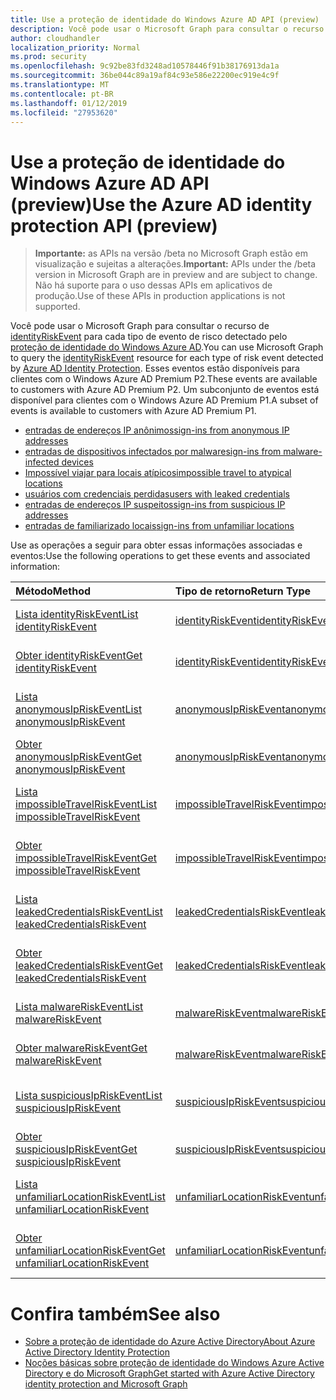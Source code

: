 ```yaml
---
title: Use a proteção de identidade do Windows Azure AD API (preview)
description: Você pode usar o Microsoft Graph para consultar o recurso de identityRiskEvent para cada tipo de evento de risco detectado pelo proteção de identidade do Windows Azure AD. Esses eventos estão disponíveis para clientes com o Windows Azure AD Premium P2. Um subconjunto de eventos está disponível para clientes com o Windows Azure AD Premium P1.
author: cloudhandler
localization_priority: Normal
ms.prod: security
ms.openlocfilehash: 9c92be83fd3248ad10578446f91b38176913da1a
ms.sourcegitcommit: 36be044c89a19af84c93e586e22200ec919e4c9f
ms.translationtype: MT
ms.contentlocale: pt-BR
ms.lasthandoff: 01/12/2019
ms.locfileid: "27953620"
---
```

# <a name="use-the-azure-ad-identity-protection-api-preview"></a><span data-ttu-id="cf402-105">Use a proteção de identidade do Windows Azure AD API (preview)</span><span class="sxs-lookup"><span data-stu-id="cf402-105">Use the Azure AD identity protection API (preview)</span></span>

> <span data-ttu-id="cf402-106">**Importante:** as APIs na versão /beta no Microsoft Graph estão em visualização e sujeitas a alterações.</span><span class="sxs-lookup"><span data-stu-id="cf402-106">**Important:** APIs under the /beta version in Microsoft Graph are in preview and are subject to change.</span></span> <span data-ttu-id="cf402-107">Não há suporte para o uso dessas APIs em aplicativos de produção.</span><span class="sxs-lookup"><span data-stu-id="cf402-107">Use of these APIs in production applications is not supported.</span></span>

<span data-ttu-id="cf402-108">Você pode usar o Microsoft Graph para consultar o recurso de [identityRiskEvent](identityriskevent.md) para cada tipo de evento de risco detectado pelo [proteção de identidade do Windows Azure AD](https://docs.microsoft.com/en-us/azure/active-directory/active-directory-identityprotection).</span><span class="sxs-lookup"><span data-stu-id="cf402-108">You can use Microsoft Graph to query the [identityRiskEvent](identityriskevent.md) resource for each type of risk event detected by [Azure AD Identity Protection](https://docs.microsoft.com/en-us/azure/active-directory/active-directory-identityprotection).</span></span> <span data-ttu-id="cf402-109">Esses eventos estão disponíveis para clientes com o Windows Azure AD Premium P2.</span><span class="sxs-lookup"><span data-stu-id="cf402-109">These events are available to customers with Azure AD Premium P2.</span></span> <span data-ttu-id="cf402-110">Um subconjunto de eventos está disponível para clientes com o Windows Azure AD Premium P1.</span><span class="sxs-lookup"><span data-stu-id="cf402-110">A subset of events is available to customers with Azure AD Premium P1.</span></span>

* [<span data-ttu-id="cf402-111">entradas de endereços IP anônimos</span><span class="sxs-lookup"><span data-stu-id="cf402-111">sign-ins from anonymous IP addresses</span></span>](anonymousipriskevent.md)
* [<span data-ttu-id="cf402-112">entradas de dispositivos infectados por malware</span><span class="sxs-lookup"><span data-stu-id="cf402-112">sign-ins from malware-infected devices</span></span>](malwareriskevent.md)
* [<span data-ttu-id="cf402-113">Impossível viajar para locais atípicos</span><span class="sxs-lookup"><span data-stu-id="cf402-113">impossible travel to atypical locations</span></span>](impossibletravelriskevent.md)
* [<span data-ttu-id="cf402-114">usuários com credenciais perdidas</span><span class="sxs-lookup"><span data-stu-id="cf402-114">users with leaked credentials</span></span>](leakedcredentialsriskevent.md)
* [<span data-ttu-id="cf402-115">entradas de endereços IP suspeitos</span><span class="sxs-lookup"><span data-stu-id="cf402-115">sign-ins from suspicious IP addresses</span></span>](suspiciousipriskevent.md)
* [<span data-ttu-id="cf402-116">entradas de familiarizado locais</span><span class="sxs-lookup"><span data-stu-id="cf402-116">sign-ins from unfamiliar locations</span></span>](unfamiliarlocationriskevent.md)

<span data-ttu-id="cf402-117">Use as operações a seguir para obter essas informações associadas e eventos:</span><span class="sxs-lookup"><span data-stu-id="cf402-117">Use the following operations to get these events and associated information:</span></span>

| <span data-ttu-id="cf402-118">Método</span><span class="sxs-lookup"><span data-stu-id="cf402-118">Method</span></span>           | <span data-ttu-id="cf402-119">Tipo de retorno</span><span class="sxs-lookup"><span data-stu-id="cf402-119">Return Type</span></span>    |<span data-ttu-id="cf402-120">Descrição</span><span class="sxs-lookup"><span data-stu-id="cf402-120">Description</span></span>|
|:---------------|:--------|:----------|
|[<span data-ttu-id="cf402-121">Lista identityRiskEvent</span><span class="sxs-lookup"><span data-stu-id="cf402-121">List identityRiskEvent</span></span>](../api/identityriskevent-get.md) |[<span data-ttu-id="cf402-122">identityRiskEvent</span><span class="sxs-lookup"><span data-stu-id="cf402-122">identityRiskEvent</span></span>](identityriskevent.md)| <span data-ttu-id="cf402-123">Obter a coleção de identityRiskEvent.</span><span class="sxs-lookup"><span data-stu-id="cf402-123">Get identityRiskEvent collection.</span></span> |
|[<span data-ttu-id="cf402-124">Obter identityRiskEvent</span><span class="sxs-lookup"><span data-stu-id="cf402-124">Get identityRiskEvent</span></span>](../api/identityriskevent-get.md) |[<span data-ttu-id="cf402-125">identityRiskEvent</span><span class="sxs-lookup"><span data-stu-id="cf402-125">identityRiskEvent</span></span>](identityriskevent.md)| <span data-ttu-id="cf402-126">Obtenha o objeto identityRiskEvent.</span><span class="sxs-lookup"><span data-stu-id="cf402-126">Get identityRiskEvent object.</span></span> |
|[<span data-ttu-id="cf402-127">Lista anonymousIpRiskEvent</span><span class="sxs-lookup"><span data-stu-id="cf402-127">List anonymousIpRiskEvent</span></span>](../api/anonymousipriskevent-get.md) |[<span data-ttu-id="cf402-128">anonymousIpRiskEvent</span><span class="sxs-lookup"><span data-stu-id="cf402-128">anonymousIpRiskEvent</span></span>](anonymousipriskevent.md)| <span data-ttu-id="cf402-129">Obter a coleção de anonymousIpRiskEvent.</span><span class="sxs-lookup"><span data-stu-id="cf402-129">Get anonymousIpRiskEvent collection.</span></span> |
|[<span data-ttu-id="cf402-130">Obter anonymousIpRiskEvent</span><span class="sxs-lookup"><span data-stu-id="cf402-130">Get anonymousIpRiskEvent</span></span>](../api/anonymousipriskevent-get.md) |[<span data-ttu-id="cf402-131">anonymousIpRiskEvent</span><span class="sxs-lookup"><span data-stu-id="cf402-131">anonymousIpRiskEvent</span></span>](anonymousipriskevent.md)| <span data-ttu-id="cf402-132">Obtenha o objeto anonymousIpRiskEvent.</span><span class="sxs-lookup"><span data-stu-id="cf402-132">Get anonymousIpRiskEvent object.</span></span> |
|[<span data-ttu-id="cf402-133">Lista impossibleTravelRiskEvent</span><span class="sxs-lookup"><span data-stu-id="cf402-133">List impossibleTravelRiskEvent</span></span>](../api/impossibletravelriskevent-get.md) |[<span data-ttu-id="cf402-134">impossibleTravelRiskEvent</span><span class="sxs-lookup"><span data-stu-id="cf402-134">impossibleTravelRiskEvent</span></span>](impossibletravelriskevent.md)| <span data-ttu-id="cf402-135">Obter a coleção de impossibleTravelRiskEvent.</span><span class="sxs-lookup"><span data-stu-id="cf402-135">Get impossibleTravelRiskEvent collection.</span></span> |
|[<span data-ttu-id="cf402-136">Obter impossibleTravelRiskEvent</span><span class="sxs-lookup"><span data-stu-id="cf402-136">Get impossibleTravelRiskEvent</span></span>](../api/impossibletravelriskevent-get.md) |[<span data-ttu-id="cf402-137">impossibleTravelRiskEvent</span><span class="sxs-lookup"><span data-stu-id="cf402-137">impossibleTravelRiskEvent</span></span>](impossibletravelriskevent.md)| <span data-ttu-id="cf402-138">Obtenha o objeto impossibleTravelRiskEvent.</span><span class="sxs-lookup"><span data-stu-id="cf402-138">Get impossibleTravelRiskEvent object.</span></span> |
|[<span data-ttu-id="cf402-139">Lista leakedCredentialsRiskEvent</span><span class="sxs-lookup"><span data-stu-id="cf402-139">List leakedCredentialsRiskEvent</span></span>](../api/leakedcredentialsriskevent-get.md) |[<span data-ttu-id="cf402-140">leakedCredentialsRiskEvent</span><span class="sxs-lookup"><span data-stu-id="cf402-140">leakedCredentialsRiskEvent</span></span>](leakedcredentialsriskevent.md)| <span data-ttu-id="cf402-141">Obter a coleção de leakedCredentialsRiskEvent.</span><span class="sxs-lookup"><span data-stu-id="cf402-141">Get leakedCredentialsRiskEvent collection.</span></span> |
|[<span data-ttu-id="cf402-142">Obter leakedCredentialsRiskEvent</span><span class="sxs-lookup"><span data-stu-id="cf402-142">Get leakedCredentialsRiskEvent</span></span>](../api/leakedcredentialsriskevent-get.md) |[<span data-ttu-id="cf402-143">leakedCredentialsRiskEvent</span><span class="sxs-lookup"><span data-stu-id="cf402-143">leakedCredentialsRiskEvent</span></span>](leakedcredentialsriskevent.md)| <span data-ttu-id="cf402-144">Obtenha o objeto leakedCredentialsRiskEvent.</span><span class="sxs-lookup"><span data-stu-id="cf402-144">Get leakedCredentialsRiskEvent object.</span></span> |
|[<span data-ttu-id="cf402-145">Lista malwareRiskEvent</span><span class="sxs-lookup"><span data-stu-id="cf402-145">List malwareRiskEvent</span></span>](../api/malwareriskevent-get.md) |[<span data-ttu-id="cf402-146">malwareRiskEvent</span><span class="sxs-lookup"><span data-stu-id="cf402-146">malwareRiskEvent</span></span>](malwareriskevent.md)| <span data-ttu-id="cf402-147">Obter a coleção de malwareRiskEvent.</span><span class="sxs-lookup"><span data-stu-id="cf402-147">Get malwareRiskEvent collection.</span></span> |
|[<span data-ttu-id="cf402-148">Obter malwareRiskEvent</span><span class="sxs-lookup"><span data-stu-id="cf402-148">Get malwareRiskEvent</span></span>](../api/malwareriskevent-get.md) |[<span data-ttu-id="cf402-149">malwareRiskEvent</span><span class="sxs-lookup"><span data-stu-id="cf402-149">malwareRiskEvent</span></span>](malwareriskevent.md)| <span data-ttu-id="cf402-150">Obtenha o objeto malwareRiskEvent.</span><span class="sxs-lookup"><span data-stu-id="cf402-150">Get malwareRiskEvent object.</span></span> |
|[<span data-ttu-id="cf402-151">Lista suspiciousIpRiskEvent</span><span class="sxs-lookup"><span data-stu-id="cf402-151">List suspiciousIpRiskEvent</span></span>](../api/suspiciousipriskevent-get.md) |[<span data-ttu-id="cf402-152">suspiciousIpRiskEvent</span><span class="sxs-lookup"><span data-stu-id="cf402-152">suspiciousIpRiskEvent</span></span>](suspiciousipriskevent.md)| <span data-ttu-id="cf402-153">Obter a coleção de suspiciousIpRiskEvent.</span><span class="sxs-lookup"><span data-stu-id="cf402-153">Get suspiciousIpRiskEvent collection.</span></span> |
|[<span data-ttu-id="cf402-154">Obter suspiciousIpRiskEvent</span><span class="sxs-lookup"><span data-stu-id="cf402-154">Get suspiciousIpRiskEvent</span></span>](../api/suspiciousipriskevent-get.md) |[<span data-ttu-id="cf402-155">suspiciousIpRiskEvent</span><span class="sxs-lookup"><span data-stu-id="cf402-155">suspiciousIpRiskEvent</span></span>](suspiciousipriskevent.md)| <span data-ttu-id="cf402-156">Obtenha o objeto suspiciousIpRiskEvent.</span><span class="sxs-lookup"><span data-stu-id="cf402-156">Get suspiciousIpRiskEvent object.</span></span> |
|[<span data-ttu-id="cf402-157">Lista unfamiliarLocationRiskEvent</span><span class="sxs-lookup"><span data-stu-id="cf402-157">List unfamiliarLocationRiskEvent</span></span>](../api/unfamiliarlocationriskevent-get.md) |[<span data-ttu-id="cf402-158">unfamiliarLocationRiskEvent</span><span class="sxs-lookup"><span data-stu-id="cf402-158">unfamiliarLocationRiskEvent</span></span>](unfamiliarlocationriskevent.md)| <span data-ttu-id="cf402-159">Obter a coleção de unfamiliarLocationRiskEvent.</span><span class="sxs-lookup"><span data-stu-id="cf402-159">Get unfamiliarLocationRiskEvent collection.</span></span> |
|[<span data-ttu-id="cf402-160">Obter unfamiliarLocationRiskEvent</span><span class="sxs-lookup"><span data-stu-id="cf402-160">Get unfamiliarLocationRiskEvent</span></span>](../api/unfamiliarlocationriskevent-get.md) |[<span data-ttu-id="cf402-161">unfamiliarLocationRiskEvent</span><span class="sxs-lookup"><span data-stu-id="cf402-161">unfamiliarLocationRiskEvent</span></span>](unfamiliarlocationriskevent.md)| <span data-ttu-id="cf402-162">Obtenha o objeto unfamiliarLocationRiskEvent.</span><span class="sxs-lookup"><span data-stu-id="cf402-162">Get unfamiliarLocationRiskEvent object.</span></span> |

# <a name="see-also"></a><span data-ttu-id="cf402-163">Confira também</span><span class="sxs-lookup"><span data-stu-id="cf402-163">See also</span></span>

* [<span data-ttu-id="cf402-164">Sobre a proteção de identidade do Azure Active Directory</span><span class="sxs-lookup"><span data-stu-id="cf402-164">About Azure Active Directory Identity Protection</span></span>](https://docs.microsoft.com/en-us/azure/active-directory/active-directory-identityprotection)
* [<span data-ttu-id="cf402-165">Noções básicas sobre proteção de identidade do Windows Azure Active Directory e do Microsoft Graph</span><span class="sxs-lookup"><span data-stu-id="cf402-165">Get started with Azure Active Directory identity protection and Microsoft Graph</span></span>](https://docs.microsoft.com/en-us/azure/active-directory/active-directory-identityprotection-graph-getting-started)
